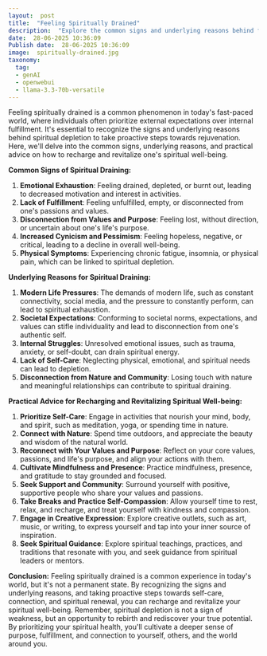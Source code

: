 ```yaml
---
layout:  post
title:  "Feeling Spiritually Drained"
description:  "Explore the common signs and underlying reasons behind feeling spiritually drained, including emotional exhaustion, lack of fulfillment, and disconnection from one's values and purpose. Provide insights on how modern life, societal pressures, and internal struggles can lead to spiritual depletion, and offer practical advice on how to recharge and revitalize one's spiritual well-being."
date:  28-06-2025 10:36:09
Publish date:  28-06-2025 10:36:09
image:  spiritually-drained.jpg
taxonomy:
  tag:
  - genAI
  - openwebui
  - llama-3.3-70b-versatile
---
```

Feeling spiritually drained is a common phenomenon in today's fast-paced world, where individuals often prioritize external expectations over internal fulfillment. It's essential to recognize the signs and underlying reasons behind spiritual depletion to take proactive steps towards rejuvenation. Here, we'll delve into the common signs, underlying reasons, and practical advice on how to recharge and revitalize one's spiritual well-being.

**Common Signs of Spiritual Draining:**

1. **Emotional Exhaustion**: Feeling drained, depleted, or burnt out, leading to decreased motivation and interest in activities.
2. **Lack of Fulfillment**: Feeling unfulfilled, empty, or disconnected from one's passions and values.
3. **Disconnection from Values and Purpose**: Feeling lost, without direction, or uncertain about one's life's purpose.
4. **Increased Cynicism and Pessimism**: Feeling hopeless, negative, or critical, leading to a decline in overall well-being.
5. **Physical Symptoms**: Experiencing chronic fatigue, insomnia, or physical pain, which can be linked to spiritual depletion.

**Underlying Reasons for Spiritual Draining:**

1. **Modern Life Pressures**: The demands of modern life, such as constant connectivity, social media, and the pressure to constantly perform, can lead to spiritual exhaustion.
2. **Societal Expectations**: Conforming to societal norms, expectations, and values can stifle individuality and lead to disconnection from one's authentic self.
3. **Internal Struggles**: Unresolved emotional issues, such as trauma, anxiety, or self-doubt, can drain spiritual energy.
4. **Lack of Self-Care**: Neglecting physical, emotional, and spiritual needs can lead to depletion.
5. **Disconnection from Nature and Community**: Losing touch with nature and meaningful relationships can contribute to spiritual draining.

**Practical Advice for Recharging and Revitalizing Spiritual Well-being:**

1. **Prioritize Self-Care**: Engage in activities that nourish your mind, body, and spirit, such as meditation, yoga, or spending time in nature.
2. **Connect with Nature**: Spend time outdoors, and appreciate the beauty and wisdom of the natural world.
3. **Reconnect with Your Values and Purpose**: Reflect on your core values, passions, and life's purpose, and align your actions with them.
4. **Cultivate Mindfulness and Presence**: Practice mindfulness, presence, and gratitude to stay grounded and focused.
5. **Seek Support and Community**: Surround yourself with positive, supportive people who share your values and passions.
6. **Take Breaks and Practice Self-Compassion**: Allow yourself time to rest, relax, and recharge, and treat yourself with kindness and compassion.
7. **Engage in Creative Expression**: Explore creative outlets, such as art, music, or writing, to express yourself and tap into your inner source of inspiration.
8. **Seek Spiritual Guidance**: Explore spiritual teachings, practices, and traditions that resonate with you, and seek guidance from spiritual leaders or mentors.

**Conclusion:**
Feeling spiritually drained is a common experience in today's world, but it's not a permanent state. By recognizing the signs and underlying reasons, and taking proactive steps towards self-care, connection, and spiritual renewal, you can recharge and revitalize your spiritual well-being. Remember, spiritual depletion is not a sign of weakness, but an opportunity to rebirth and rediscover your true potential. By prioritizing your spiritual health, you'll cultivate a deeper sense of purpose, fulfillment, and connection to yourself, others, and the world around you.